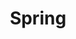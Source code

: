 ---
    title: Spring
    permalink: /categories/spring/
    layout: category
    author_profile: false
    taxonomy: Spring
---
